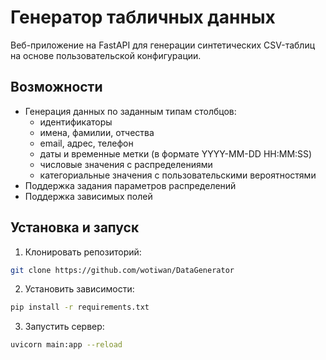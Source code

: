 # Генератор табличных данных

Веб-приложение на FastAPI для генерации синтетических CSV-таблиц на основе пользовательской конфигурации.

## Возможности

- Генерация данных по заданным типам столбцов:
  - идентификаторы
  - имена, фамилии, отчества
  - email, адрес, телефон
  - даты и временные метки (в формате YYYY-MM-DD HH:MM:SS)
  - числовые значения с распределениями
  - категориальные значения с пользовательскими вероятностями
- Поддержка задания параметров распределений
- Поддержка зависимых полей

## Установка и запуск

1. Клонировать репозиторий:

```bash
git clone https://github.com/wotiwan/DataGenerator
```
2. Установить зависимости:
```bash
pip install -r requirements.txt
```
3. Запустить сервер:
```bash
uvicorn main:app --reload
```
